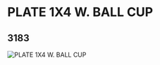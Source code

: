 # PLATE 1X4 W. BALL CUP
## 3183
![PLATE 1X4 W. BALL CUP](https://lc-www-live-s.legocdn.com/media/bricks/5/2/4261997.jpg)
